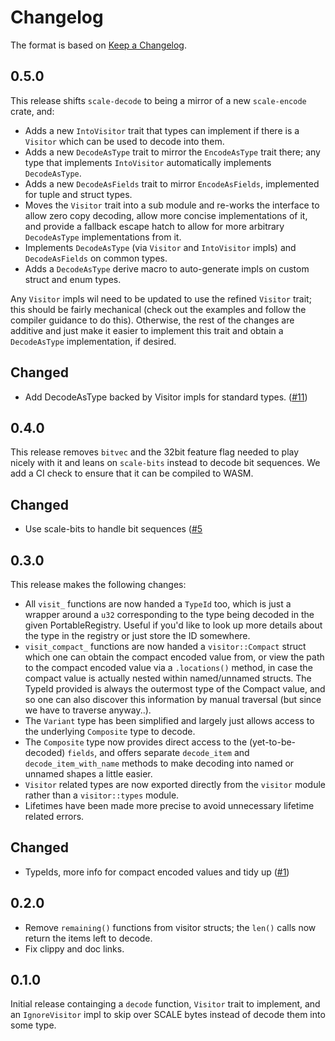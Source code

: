 # Changelog

The format is based on [Keep a Changelog].

[Keep a Changelog]: http://keepachangelog.com/en/1.0.0/

## 0.5.0

This release shifts `scale-decode` to being a mirror of a new `scale-encode` crate, and:
- Adds a new `IntoVisitor` trait that types can implement if there is a `Visitor` which can be used to decode
  into them.
- Adds a new `DecodeAsType` trait to mirror the `EncodeAsType` trait there; any type that implements `IntoVisitor`
  automatically implements `DecodeAsType`.
- Adds a new `DecodeAsFields` trait to mirror `EncodeAsFields`, implemented for tuple and struct types.
- Moves the `Visitor` trait into a sub module and re-works the interface to allow zero copy decoding, allow more
  concise implementations of it, and provide a fallback escape hatch to allow for more arbitrary `DecodeAsType`
  implementations from it.
- Implements `DecodeAsType` (via `Visitor` and `IntoVisitor` impls) and `DecodeAsFields` on common types.
- Adds a `DecodeAsType` derive macro to auto-generate impls on custom struct and enum types.

Any `Visitor` impls wil need to be updated to use the refined `Visitor` trait; this should be fairly mechanical
(check out the examples and follow the compiler guidance to do this). Otherwise, the rest of the changes are
additive and just make it easier to implement this trait and obtain a `DecodeAsType` implementation, if desired.

## Changed

- Add DecodeAsType backed by Visitor impls for standard types. ([#11](https://github.com/paritytech/scale-decode/pull/11))

## 0.4.0

This release removes `bitvec` and the 32bit feature flag needed to play nicely with it and leans on `scale-bits` instead to decode bit sequences. We add a CI check to ensure that it can be compiled to WASM.

## Changed

- Use scale-bits to handle bit sequences ([#5](https://github.com/paritytech/scale-decode/pull/5)

## 0.3.0

This release makes the following changes:
- All `visit_` functions are now handed a `TypeId` too, which is just a wrapper around a `u32` corresponding
  to the type being decoded in the given PortableRegistry. Useful if you'd like to look up more details about
  the type in the registry or just store the ID somewhere.
- `visit_compact_` functions are now handed a `visitor::Compact` struct which one can obtain the compact encoded
  value from, or view the path to the compact encoded value via a `.locations()` method, in case the compact value
  is actually nested within named/unnamed structs. The TypeId provided is always the outermost type of the Compact
  value, and so one can also discover this information by manual traversal (but since we have to traverse anyway..).
- The `Variant` type has been simplified and largely just allows access to the underlying `Composite` type to decode.
- The `Composite` type now provides direct access to the (yet-to-be-decoded) `fields`, and offers separate
  `decode_item` and `decode_item_with_name` methods to make decoding into named or unnamed shapes a little easier.
- `Visitor` related types are now exported directly from the `visitor` module rather than a `visitor::types` module.
- Lifetimes have been made more precise to avoid unnecessary lifetime related errors.

## Changed

- TypeIds, more info for compact encoded values and tidy up ([#1](https://github.com/paritytech/scale-decode/pull/1))

## 0.2.0

- Remove `remaining()` functions from visitor structs; the `len()` calls now return the
items left to decode.
- Fix clippy and doc links.

## 0.1.0

Initial release containging a `decode` function, `Visitor` trait to implement, and an
`IgnoreVisitor` impl to skip over SCALE bytes instead of decode them into some type.